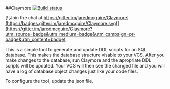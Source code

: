 ##Claymore [![Build status](https://ci.appveyor.com/api/projects/status/x7b5l5xuh2tuiwrg/branch/master?svg=true)](https://ci.appveyor.com/project/jaredmcguire/claymore/branch/master)

[![Join the chat at https://gitter.im/jaredmcguire/Claymore](https://badges.gitter.im/jaredmcguire/Claymore.svg)](https://gitter.im/jaredmcguire/Claymore?utm_source=badge&utm_medium=badge&utm_campaign=pr-badge&utm_content=badge)

This is a simple tool to generate and update DDL scripts for an SQL database. This makes the database structure visable to your VCS. After you make changes to the database, run Claymore and the apropriate DDL scripts will be updated. Your VCS will then see the changed file and you will have a log of database object changes just like your code files.

To configure the tool, update the json file.